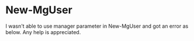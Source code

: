 # New-MgUser
I wasn't able to use manager parameter in New-MgUser and got an error as below. Any help is appreciated.

